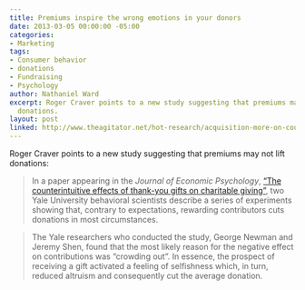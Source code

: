 ```yaml
---
title: Premiums inspire the wrong emotions in your donors
date: 2013-03-05 00:00:00 -05:00
categories:
- Marketing
tags:
- Consumer behavior
- donations
- Fundraising
- Psychology
author: Nathaniel Ward
excerpt: Roger Craver points to a new study suggesting that premiums may not lift
  donations.
layout: post
linked: http://www.theagitator.net/hot-research/acquisition-more-on-counterintuitive-effects-of-premiums/
---
```


Roger Craver points to a new study suggesting that premiums may not lift donations:

> In a paper appearing in the *Journal of Economic Psychology*, [“The counterintuitive effects of thank-you gifts on charitable giving”][1], two Yale University behavioral scientists describe a series of experiments showing that, contrary to expectations, rewarding contributors cuts donations in most circumstances.

> The Yale researchers who conducted the study, George Newman and Jeremy Shen, found that the most likely reason for the negative effect on contributions was “crowding out”. In essence, the prospect of receiving a gift activated a feeling of selfishness which, in turn, reduced altruism and consequently cut the average donation.

 [1]: http://www.sciencedirect.com/science/article/pii/S0167487012000530